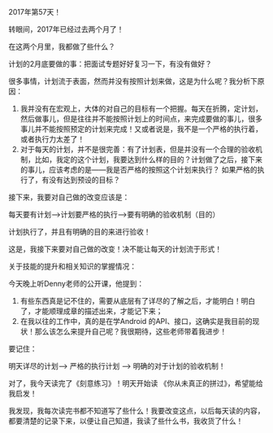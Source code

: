 2017年第57天！

转眼间，2017年已经过去两个月了！

在这两个月里，我都做了些什么？

计划的2月底要做的事：把面试专题好好复习一下，有没有做好？

很多事情，计划流于表面，然而并没有按照计划来做，这是为什么呢？我分析下原因：

1. 我并没有在宏观上，大体的对自己的目标有一个把握。每天在折腾，定计划，然后做事儿，但是往往并不能按照计划上的时间点，来完成要做的事儿，很多事儿并不能按照预定的计划来完成！又或者说是，我不是一个严格的执行着，或者执行力太差了！
2. 对于每天的计划，并不是很完善：有了计划表，但是并没有一个合理的验收机制，比如，我定的这个计划，我要达到什么样的目的？计划做了之后，接下来的事儿，应该考虑的是——我是否严格的按照这个计划来执行？ 如果严格的执行了，有没有达到预设的目标？

接下来，我要对自己做的改变应该是：

每天要有计划——>计划要严格的执行——>要有明确的验收机制（目的）

计划执行了，并且有明确的目的来进行验收！


这是，我接下来要对自己做的改变！决不能让每天的计划流于形式！

关于技能的提升和相关知识的掌握情况：

今天晚上听Denny老师的公开课，他提到：

1. 有些东西真是记不住的，需要从底层有了详尽的了解之后，才能明白！明白了，才能顺理成章的描述出来，才能记下来；
2. 在我以往的工作中，真的是在学Android 的API、接口，这确实是我目前的现状！那么该怎么来提升自己呢？我很期待，这些老师带着我进步！

要记住：

明天详尽的计划——> 严格的执行计划 ——> 明确的对于计划的验收机制！


对了，我今天读完了《刻意练习》！明天开始读 《你从未真正的拼过》，希望能给我启发！

我发现，我每次读完书都不知道写了些什么！我要改变这点，以后每天读的内容，都要清楚的记录下来，以便让自己知道，我读了些什么书，我收货了什么！





